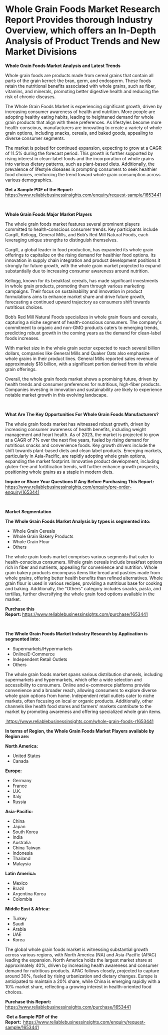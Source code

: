 <p><h1>Whole Grain Foods Market Research Report Provides thorough Industry Overview, which offers an In-Depth Analysis of Product Trends and New Market Divisions</h1></p><p><strong>Whole Grain Foods Market Analysis and Latest Trends</strong></p>
<p><p>Whole grain foods are products made from cereal grains that contain all parts of the grain kernel: the bran, germ, and endosperm. These foods retain the nutritional benefits associated with whole grains, such as fiber, vitamins, and minerals, promoting better digestive health and reducing the risk of chronic diseases.</p><p>The Whole Grain Foods Market is experiencing significant growth, driven by increasing consumer awareness of health and nutrition. More people are adopting healthy eating habits, leading to heightened demand for whole grain products that align with these preferences. As lifestyles become more health-conscious, manufacturers are innovating to create a variety of whole grain options, including snacks, cereals, and baked goods, appealing to diverse consumer segments.</p><p>The market is poised for continued expansion, expecting to grow at a CAGR of 11.5% during the forecast period. This growth is further supported by rising interest in clean-label foods and the incorporation of whole grains into various dietary patterns, such as plant-based diets. Additionally, the prevalence of lifestyle diseases is prompting consumers to seek healthier food choices, reinforcing the trend toward whole grain consumption across various demographics.</p></p>
<p><strong>Get a Sample PDF of the Report:&nbsp;</strong> <a href="https://www.reliablebusinessinsights.com/enquiry/request-sample/1653441?utm_campaign=3126&utm_medium=2&utm_source=Github&utm_content=ia&utm_term=16042025&utm_id=whole-grain-foods">https://www.reliablebusinessinsights.com/enquiry/request-sample/1653441</a></p>
<p>&nbsp;</p>
<p><strong>Whole Grain Foods Major Market Players</strong></p>
<p><p>The whole grain foods market features several prominent players committed to health-conscious consumer trends. Key participants include Cargill, Kellogg, General Mills, and Bob’s Red Mill Natural Foods, each leveraging unique strengths to distinguish themselves.</p><p>Cargill, a global leader in food production, has expanded its whole grain offerings to capitalize on the rising demand for healthier food options. Its innovation in supply chain integration and product development positions it strongly for future growth, with the whole grain market projected to expand substantially due to increasing consumer awareness around nutrition.</p><p>Kellogg, known for its breakfast cereals, has made significant investments in whole grain products, promoting them through various marketing campaigns. Their focus on sustainability and innovation in product formulations aims to enhance market share and drive future growth, forecasting a continued upward trajectory as consumers shift towards nutritious choices.</p><p>Bob’s Red Mill Natural Foods specializes in whole grain flours and cereals, capturing a niche segment of health-conscious consumers. The company's commitment to organic and non-GMO products caters to emerging trends, predicting robust growth in the coming years as the demand for clean-label foods increases.</p><p>With market size in the whole grain sector expected to reach several billion dollars, companies like General Mills and Quaker Oats also emphasize whole grains in their product lines. General Mills reported sales revenue of approximately $18 billion, with a significant portion derived from its whole grain offerings.</p><p>Overall, the whole grain foods market shows a promising future, driven by health trends and consumer preferences for nutritious, high-fiber products. Companies investing in innovation and sustainability are likely to experience notable market growth in this evolving landscape.</p></p>
<p>&nbsp;</p>
<p><strong>What Are The Key Opportunities For Whole Grain Foods Manufacturers?</strong></p>
<p><p>The whole grain foods market has witnessed robust growth, driven by increasing consumer awareness of health benefits, including weight management and heart health. As of 2023, the market is projected to grow at a CAGR of 7% over the next five years, fueled by rising demand for nutritious snacks and convenience foods. Key growth drivers include the shift towards plant-based diets and clean label products. Emerging markets, particularly in Asia-Pacific, are rapidly adopting whole grain options, expanding the market footprint. Innovative product development, including gluten-free and fortification trends, will further enhance growth prospects, positioning whole grains as a staple in modern diets.</p></p>
<p><strong>Inquire or Share Your Questions If Any Before Purchasing This Report:</strong> <a href="https://www.reliablebusinessinsights.com/enquiry/pre-order-enquiry/1653441?utm_campaign=3126&utm_medium=2&utm_source=Github&utm_content=ia&utm_term=16042025&utm_id=whole-grain-foods">https://www.reliablebusinessinsights.com/enquiry/pre-order-enquiry/1653441</a></p>
<p>&nbsp;</p>
<p><strong>Market Segmentation</strong></p>
<p><strong>The Whole Grain Foods Market Analysis by types is segmented into:</strong></p>
<p><ul><li>Whole Grain Cereals</li><li>Whole Grain Bakery Products</li><li>Whole Grain Flour</li><li>Others</li></ul></p>
<p><p>The whole grain foods market comprises various segments that cater to health-conscious consumers. Whole grain cereals include breakfast options rich in fiber and nutrients, appealing for convenience and nutrition. Whole grain bakery products encompass items like bread and pastries made from whole grains, offering better health benefits than refined alternatives. Whole grain flour is used in various recipes, providing a nutritious base for cooking and baking. Additionally, the "Others" category includes snacks, pasta, and tortillas, further diversifying the whole grain food options available in the market.</p></p>
<p><strong>Purchase this Report:&nbsp;</strong><a href="https://www.reliablebusinessinsights.com/purchase/1653441?utm_campaign=3126&utm_medium=2&utm_source=Github&utm_content=ia&utm_term=16042025&utm_id=whole-grain-foods">https://www.reliablebusinessinsights.com/purchase/1653441</a></p>
<p>&nbsp;</p>
<p><strong>The Whole Grain Foods Market Industry Research by Application is segmented into:</strong></p>
<p><ul><li>Supermarkets/Hypermarkets</li><li>Online/E-Commerce</li><li>Independent Retail Outlets</li><li>Others</li></ul></p>
<p><p>The whole grain foods market spans various distribution channels, including supermarkets and hypermarkets, which offer a wide selection and accessibility to consumers. Online and e-commerce platforms provide convenience and a broader reach, allowing consumers to explore diverse whole grain options from home. Independent retail outlets cater to niche markets, often focusing on local or organic products. Additionally, other channels like health food stores and farmers' markets contribute to the market by promoting awareness and offering specialized whole grain items.</p></p>
<p><a href="https://www.reliablebusinessinsights.com/whole-grain-foods-r1653441?utm_campaign=3126&utm_medium=2&utm_source=Github&utm_content=ia&utm_term=16042025&utm_id=whole-grain-foods">&nbsp;https://www.reliablebusinessinsights.com/whole-grain-foods-r1653441</a></p>
<p><strong>In terms of Region, the Whole Grain Foods Market Players available by Region are:</strong></p>
<p>
    <p> <strong> North America: </strong>
        <ul>
            <li>United States</li>
            <li>Canada</li>
        </ul>
        </p> 
    <p> <strong> Europe: </strong>
        <ul>
            <li>Germany</li>
            <li>France</li>
            <li>U.K.</li>
            <li>Italy</li>
            <li>Russia</li>
        </ul>
        </p> 
    <p> <strong> Asia-Pacific: </strong>
        <ul>
            <li>China</li>
            <li>Japan</li>
            <li>South Korea</li>
            <li>India</li>
            <li>Australia</li>
            <li>China Taiwan</li>
            <li>Indonesia</li>
            <li>Thailand</li>
            <li>Malaysia</li>
        </ul>
        </p> 
    <p> <strong> Latin America: </strong>
        <ul>
            <li>Mexico</li>
            <li>Brazil</li>
            <li>Argentina Korea</li>
            <li>Colombia</li>
        </ul>
        </p> 
    <p> <strong> Middle East & Africa: </strong>
        <ul>
            <li>Turkey</li>
            <li>Saudi</li>
            <li>Arabia</li>
            <li>UAE</li>
            <li>Korea</li>
        </ul>
    </p>
    </p>
<p><p>The global whole grain foods market is witnessing substantial growth across various regions, with North America (NA) and Asia-Pacific (APAC) leading the expansion. North America holds the largest market share at approximately 40%, driven by increasing health awareness and consumer demand for nutritious products. APAC follows closely, projected to capture around 30%, fueled by rising urbanization and dietary changes. Europe is anticipated to maintain a 20% share, while China is emerging rapidly with a 10% market share, reflecting a growing interest in health-oriented food choices.</p></p>
<p><strong>Purchase this Report: </strong><a href="https://www.reliablebusinessinsights.com/purchase/1653441?utm_campaign=3126&utm_medium=2&utm_source=Github&utm_content=ia&utm_term=16042025&utm_id=whole-grain-foods">https://www.reliablebusinessinsights.com/purchase/1653441</a></p>
<p>&nbsp;<strong>Get a Sample PDF of the Report:&nbsp;&nbsp;</strong><a href="https://www.reliablebusinessinsights.com/enquiry/request-sample/1653441?utm_campaign=3126&utm_medium=2&utm_source=Github&utm_content=ia&utm_term=16042025&utm_id=whole-grain-foods">https://www.reliablebusinessinsights.com/enquiry/request-sample/1653441</a></p>
<p><strong></strong></p>
<p><p></p><p></p><p></p></p>